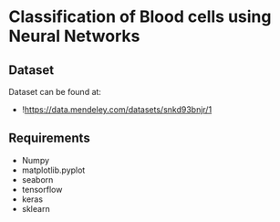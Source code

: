 # Classification of Blood cells using Neural Networks

## Dataset
Dataset can be found at:
* !https://data.mendeley.com/datasets/snkd93bnjr/1


## Requirements
* Numpy
* matplotlib.pyplot
* seaborn
* tensorflow
* keras
* sklearn



